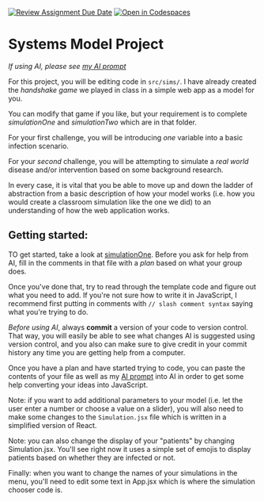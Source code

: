 [![Review Assignment Due Date](https://classroom.github.com/assets/deadline-readme-button-22041afd0340ce965d47ae6ef1cefeee28c7c493a6346c4f15d667ab976d596c.svg)](https://classroom.github.com/a/WLEqCXhW)
[![Open in Codespaces](https://classroom.github.com/assets/launch-codespace-2972f46106e565e64193e422d61a12cf1da4916b45550586e14ef0a7c637dd04.svg)](https://classroom.github.com/open-in-codespaces?assignment_repo_id=18394675)
# Systems Model Project

_If using AI, please see [my AI prompt](./src/sims/ai-prompt.md)_

For this project, you will be editing code in `src/sims/`. I have already created the _handshake game_ we played in class in a simple web app as a model for you.

You can modify that game if you like, but your requirement is to complete _simulationOne_ and _simulationTwo_ which are in that folder.

For your first challenge, you will be introducing _one_ variable into a basic
infection scenario.

For your _second_ challenge, you will be attempting to simulate a _real world_ disease and/or intervention based on some background research.

In every case, it is vital that you be able to move up and down the ladder of abstraction from a basic description of how your model works (i.e. how you would create a classroom simulation like the one we did) to an understanding of how the
web application works.

## Getting started:

TO get started, take a look at [simulationOne](./src/sims/simulationOne/diseaseModel.js). Before you ask for help from AI, fill in the comments in that file with a _plan_ based on what your group does.

Once you've done that, try to read through the template code and figure out what
you need to add. If you're not sure how to write it in JavaScript, I recommend first
putting in comments with `// slash comment syntax` saying what you're trying to do.

_Before using AI_, always **commit** a version of your code to version control. That way, you will easily be able to see what changes AI is suggested using version control, and you also can make sure to give credit in your commit history any time you are getting help from a computer.

Once you have a plan and have started trying to code, you can paste the contents of your file as well as my [AI prompt](./src/sims/ai-prompt.md) into AI in order to get some help converting your ideas into JavaScript.

Note: if you want to add additional parameters to your model (i.e. let the user enter a number or choose a value on a slider), you will also need to make some changes to the `Simulation.jsx` file which is written in a simplified version of
React.

Note: you can also change the display of your "patients" by changing Simulation.jsx. You'll see right now it uses a simple set of emojis to display patients based
on whether they are infected or not.

Finally: when you want to change the names of your simulations in the menu, you'll
need to edit some text in App.jsx which is where the simulation chooser code is.
